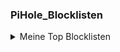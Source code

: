 ### PiHole_Blocklisten
<details>
<summary>Meine Top Blocklisten</summary>

| Rang | Liste | Einträge |
|-----:|-----------|---------|
|     1|https://raw.githubusercontent.com/deathbybandaid/piholeparser/master/Subscribable-Lists/CombinedBlacklists/CombinedBlackLists.txt |2077461|
|     2|https://raw.githubusercontent.com/RPiList/specials/master/Blocklisten/notserious |115307|
|     3|https://raw.githubusercontent.com/RPiList/specials/master/Blocklisten/Phishing-Angriffe |481323|
|     4|https://raw.githubusercontent.com/RPiList/specials/master/Blocklisten/spam.mails |543853|
|     5|||
|     6|https://raw.githubusercontent.com/crazy-max/WindowsSpyBlocker/master/data/hosts/spy.txt |347|
|     7|https://raw.githubusercontent.com/RPiList/specials/master/Blocklisten/crypto |98112|
|     8|https://raw.githubusercontent.com/RPiList/specials/master/Blocklisten/malware |87187|
|     9|https://raw.githubusercontent.com/RPiList/specials/master/Blocklisten/Streaming |4185|
|     10|https://raw.githubusercontent.com/jmdugan/blocklists/master/corporations/facebook/all |2097|
|     11|https://www.sunshine.it/blacklist.txt |82108|
|     12|||
|     13|https://raw.githubusercontent.com/RPiList/specials/master/Blocklisten/proxies |202266|
|     14|||
|     15|https://raw.githubusercontent.com/RPiList/specials/master/Blocklisten/samsung |84|
|     16|||
|     17|https://raw.githubusercontent.com/r-a-y/mobile-hosts/master/AdguardMobileSpyware.txt |663|
|     18|https://raw.githubusercontent.com/r-a-y/mobile-hosts/master/AdguardMobileAds.txt |907|
|     19|||
|     20|||
|     21|https://phishing.army/download/phishing_army_blocklist.txt |134620|
|     22|https://phishing.army/download/phishing_army_blocklist_extended.txt |139567|
|     23|https://raw.githubusercontent.com/StevenBlack/hosts/master/hosts |194506|
|     24|https://raw.githubusercontent.com/anudeepND/blacklist/master/adservers.txt |42536|
|     25|https://s3.amazonaws.com/lists.disconnect.me/simple_ad.txt |2701|
|     26|https://pgl.yoyo.org/adservers/serverlist.php?hostformat=hosts&showintro=0&mimetype=plaintext |3751|
|     27|https://raw.githubusercontent.com/bigdargon/hostsVN/master/hosts |17727|
|     28|https://raw.githubusercontent.com/jdlingyu/ad-wars/master/hosts |1708|
|     29|https://raw.githubusercontent.com/RPiList/specials/master/Blocklisten/DomainSquatting/DE/Volks-und-Raiffeisenbank/VR-PLZ-8-Teil-1 |1Mio.|
|     30|https://raw.githubusercontent.com/RPiList/specials/master/Blocklisten/DomainSquatting/DE/Volks-und-Raiffeisenbank/VR-PLZ-8-Teil-2 |1Mio.|
|     31|https://raw.githubusercontent.com/RPiList/specials/master/Blocklisten/DomainSquatting/DE/Volks-und-Raiffeisenbank/VR-PLZ-8-Teil-3 |1Mio.|
|     32|https://raw.githubusercontent.com/RPiList/specials/master/Blocklisten/DomainSquatting/DE/Volks-und-Raiffeisenbank/VR-PLZ-8-Teil-4 |528970|
|     33|https://raw.githubusercontent.com/hagezi/dns-blocklists/main/domains/light.txt |565403|
|     34|https://adaway.org/hosts.txt |7355|
|     35|https://raw.githubusercontent.com/RPiList/specials/master/Blocklisten/DomainSquatting1 |1Mio.|
|     36|https://raw.githubusercontent.com/RPiList/specials/master/Blocklisten/DomainSquatting2 |1Mio.|
|     37|https://raw.githubusercontent.com/RPiList/specials/master/Blocklisten/DomainSquatting3 |58391|
|     38|||
|     39|https://raw.githubusercontent.com/namePlayer/dhl-scamlist/main/dns-blocklists/pihole-blacklist |127|
|     40|https://dbl.oisd.nl/ |844770|
|     41|https://raw.githubusercontent.com/elliotwutingfeng/Inversion-DNSBL-Blocklists/main/Google_hostnames.txt |598368|
|     42|https://raw.githubusercontent.com/autinerd/anti-axelspringer-hosts/master/axelspringer-hosts |467|
|     43|http://da-jimbo.oslo.webspace24.de/Projekte/PiHole-Blockliste/eigeneBlockliste.txt |473|

</details>
